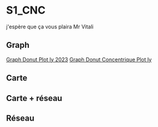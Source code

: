 # S1_CNC
j'espère que ça vous plaira Mr Vitali
## Graph

[Graph Donut Plot ly 2023](https://ThomasBantchik.github.io/S1_CNC/donut_plotly2023.html)
[Graph Donut Concentrique Plot ly](https://ThomasBantchik.github.io/S1_CNC/donut_plotlyconcentrique2023.html)

## Carte

## Carte + réseau

## Réseau
